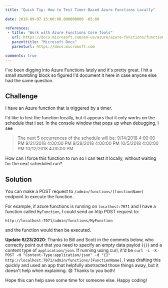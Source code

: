 ```yaml
---
title: "Quick Tip: How to Test Timer-Based Azure Functions Locally"
 
date: 2018-09-07 15:00:00.000000000 -05:00

references:
 - title: "Work with Azure Functions Core Tools"
   url: https://docs.microsoft.com/en-us/azure/azure-functions/functions-run-local#non-http-triggered-functions
   parenttitle: "Microsoft Docs"
   parenturl: https://docs.microsoft.com

comments: true
---
```


I've been digging into Azure Functions lately and it's pretty great. I hit a small stumbling block so figured I'd document it here in case anyone else had the same question.

## Challenge

I have an Azure function that is triggered by a timer.

I'd like to test the function locally, but it appears that it only works on the schedule that I set. In the console window that pops up when debugging, I see

> The next 5 occurrences of the schedule will be:
> 9/14/2018 4:00:00 PM
> 9/21/2018 4:00:00 PM
> 9/28/2018 4:00:00 PM
> 10/5/2018 4:00:00 PM
> 10/12/2018 4:00:00 PM

How can I force this function to run so I can test it locally, without waiting for the next scheduled run?

## Solution

You can make a POST request to `/admin/functions/[functionName]` endpoint to execute the function.

For example, if azure functions is running on `localhost:7071` and I have a function called `MyFunction`, I could send an http POST request to:

`http://localhost:7071/admin/functions/MyFunction`

and the function would then be executed.

**Update 6/23/2020**: Thanks to Bill and Scott in the commnts below, who correctly point out that you need to specify an empty data paylod (`{}`) and a content type of `application/json`. If running using curl, it'd be `curl -i -X POST -H "Content-Type:application/json" -d "{}" http://localhost:7071/admin/functions/[FunctionName]`. I was drafting this quickly and used an app that helpfully abstracted those things away, but it doesn't help when explaining. :smile: Thanks to you both!

Hope this can help save some time for someone else. Happy coding!
